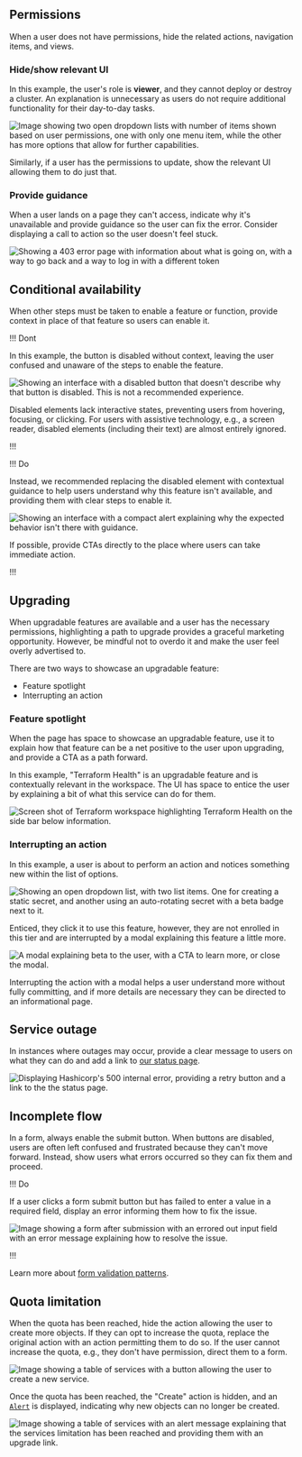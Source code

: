 ## Permissions 

When a user does not have permissions, hide the related actions, navigation items, and views.

### Hide/show relevant UI

In this example, the user's role is **viewer**, and they cannot deploy or destroy a cluster. An explanation is unnecessary as users do not require additional functionality for their day-to-day tasks.

![Image showing two open dropdown lists with number of items shown based on user permissions, one with only one menu item, while the other has more options that allow for further capabilities.](/assets/patterns/disabled-patterns/permissions-example.png)

Similarly, if a user has the permissions to update, show the relevant UI allowing them to do just that.


### Provide guidance

When a user lands on a page they can't access, indicate why it's unavailable and provide guidance so the user can fix the error. Consider displaying a call to action so the user doesn't feel stuck.

![Showing a 403 error page with information about what is going on, with a way to go back and a way to log in with a different token](/assets/patterns/disabled-patterns/permissions-example-3.png)

## Conditional availability

When other steps must be taken to enable a feature or function, provide context in place of that feature so users can enable it.

!!! Dont

In this example, the button is disabled without context, leaving the user confused and unaware of the steps to enable the feature.

![Showing an interface with a disabled button that doesn't describe why that button is disabled. This is not a recommended experience.](/assets/patterns/disabled-patterns/conditional-availability-example-disabled.png)

Disabled elements lack interactive states, preventing users from hovering, focusing, or clicking. For users with assistive technology, e.g., a screen reader, disabled elements (including their text) are almost entirely ignored.

!!!


!!! Do

Instead, we recommended replacing the disabled element with contextual guidance to help users understand why this feature isn't available, and providing them with clear steps to enable it.

![Showing an interface with a compact alert explaining why the expected behavior isn't there with guidance.](/assets/patterns/disabled-patterns/conditional-availability-example-explanation.png)

If possible, provide CTAs directly to the place where users can take immediate action.

!!!


## Upgrading

When upgradable features are available and a user has the necessary permissions, highlighting a path to upgrade provides a graceful marketing opportunity. However, be mindful not to overdo it and make the user feel overly advertised to.

There are two ways to showcase an upgradable feature:

- Feature spotlight
- Interrupting an action

### Feature spotlight

When the page has space to showcase an upgradable feature, use it to explain how that feature can be a net positive to the user upon upgrading, and provide a CTA as a path forward.

In this example, "Terraform Health" is an upgradable feature and is contextually relevant in the workspace. The UI has space to entice the user by explaining a bit of what this service can do for them.

![Screen shot of Terraform workspace highlighting Terraform Health on the side bar below information.](/assets/patterns/disabled-patterns/upgrade-inline-example.png)

### Interrupting an action

In this example, a user is about to perform an action and notices something new within the list of options. 

![Showing an open dropdown list, with two list items. One for creating a static secret, and another using an auto-rotating secret with a beta badge next to it.](/assets/patterns/disabled-patterns/upgrade-modal-example-1.png)

Enticed, they click it to use this feature, however, they are not enrolled in this tier and are interrupted by a modal explaining this feature a little more.

![A modal explaining beta to the user, with a CTA to learn more, or close the modal.](/assets/patterns/disabled-patterns/upgrade-modal-example-2.png)

Interrupting the action with a modal helps a user understand more without fully committing, and if more details are necessary they can be directed to an informational page.


## Service outage

In instances where outages may occur, provide a clear message to users on what they can do and add a link to [our status page](https://status.hashicorp.com/).

![Displaying Hashicorp's 500 internal error, providing a retry button and a link to the the status page.](/assets/patterns/disabled-patterns/service-outage-example.png)

## Incomplete flow

In a form, always enable the submit button. When buttons are disabled, users are often left confused and frustrated because they can't move forward. Instead, show users what errors occurred so they can fix them and proceed. 

!!! Do

If a user clicks a form submit button but has failed to enter a value in a required field, display an error informing them how to fix the issue.

![Image showing a form after submission with an errored out input field with an error message explaining how to resolve the issue.](/assets/patterns/disabled-patterns/incomplete-flow-example.png)

!!!

Learn more about [form validation patterns](/patterns/form-patterns?tab=validation).

## Quota limitation

When the quota has been reached, hide the action allowing the user to create more objects. If they can opt to increase the quota, replace the original action with an action permitting them to do so. If the user cannot increase the quota, e.g., they don't have permission, direct them to a form.

![Image showing a table of services with a button allowing the user to create a new service.](/assets/patterns/disabled-patterns/create-new-limitation-example.png)

Once the quota has been reached, the "Create" action is hidden, and an [`Alert`](https://helios.hashicorp.design/components/alert) is displayed, indicating why new objects can no longer be created.

![Image showing a table of services with an alert message explaining that the services limitation has been reached and providing them with an upgrade link.](/assets/patterns/disabled-patterns/create-new-limitation-reached-example.png)